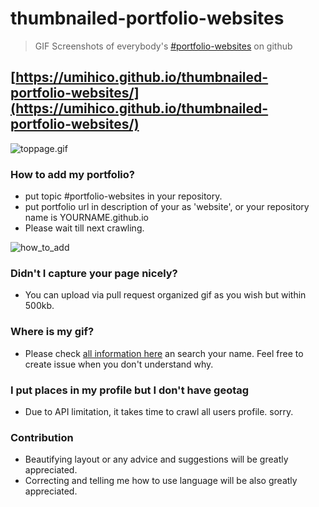 # thumbnailed-portfolio-websites
> GIF Screenshots of everybody's [#portfolio-websites](https://github.com/topics/portfolio-website) on github
## [https://umihico.github.io/thumbnailed-portfolio-websites/](https://umihico.github.io/thumbnailed-portfolio-websites/)

![toppage.gif](readme-images/toppage.gif)

### How to add my portfolio?
+ put topic #portfolio-websites in your repository.
+ put portfolio url in description of your as 'website', or your repository name is YOURNAME.github.io
+ Please wait till next crawling.  

![how_to_add](readme-images/hhow_to_add2.jpg)
### Didn't I capture your page nicely?
+ You can upload via pull request organized gif as you wish but within 500kb.

### Where is my gif?
+ Please check [all information here](https://umihico.github.io/thumbnailed-portfolio-websites/database.html) an search your name. Feel free to create issue when you don't understand why.

### I put places in my profile but I don't have geotag
+ Due to API limitation, it takes time to crawl all users profile. sorry.

### Contribution
+ Beautifying layout or any advice and suggestions will be greatly appreciated.
+ Correcting and telling me how to use language will be also greatly appreciated.
